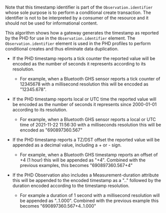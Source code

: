 Note that this timestamp identifier is part of the `Observation.identifier` whose sole purpose is to perform a conditional create transaction. The identifier is not to be interpreted by a consumer of the resource and it should not be used for informational content.

This algorithm shows how a gateway generates the timestamp as reported by the PHD for use in the `Observation.identifier` element. The `Observation.identifier` element is used in the PHD profiles to perform conditional creates and thus eliminate data duplication.

- If the PHD timestamp reports a tick counter the reported value will be encoded as the number of seconds it represents according to its resolution. 
   - For example, when a Bluetooth GHS sensor reports a tick counter of 12345678 with a millisecond resolution this will be encoded as "12345.678".

- If the PHD timestamp reports local or UTC time the reported value will be encoded as the number of seconds it represents since 2000-01-01  according to its resolution.
   - For example, when a Bluetooth GHS sensor reports a local or UTC time of 2021-11-22 11:56:30 with a milliseconds resolution this will be encoded as "690897360.567"

- If the PHD timestamp reports a TZ/DST offset the reported value will be appended as a decimal value, including a + or - sign.
   - For example, when a Bluetooth GHS timestamp reports an offset of +4 (1 hour) this will be appended as "+4". Combined with the previous examples, this becomes "690897360.567+4"

- If the PHD Observation also includes a Measurement-duration attribute this will be appended to the encoded timestamp as a ".." followed by the duration encoded according to the timestamp resolution.
   - For example a duration of 1 second with a millisecond resolution will be appended as "..1.000". Combined with the previous example this becomes "690897360.567+4..1.000"
 
